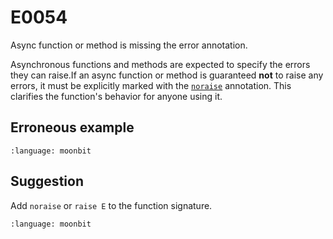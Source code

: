 # E0054

Async function or method is missing the error annotation.

Asynchronous functions and methods are expected to specify the errors they can
raise.If an async function or method is guaranteed **not** to raise any errors,
it must be explicitly marked with the
[`noraise`](/language/error-handling.md#throwing-errors) annotation. This
clarifies the function's behavior for anyone using it.

## Erroneous example

```{literalinclude} /sources/error_codes/0054_error/top.mbt
:language: moonbit
```

## Suggestion

Add `noraise` or `raise E` to the function signature.

```{literalinclude} /sources/error_codes/0054_fixed/top.mbt
:language: moonbit
```
